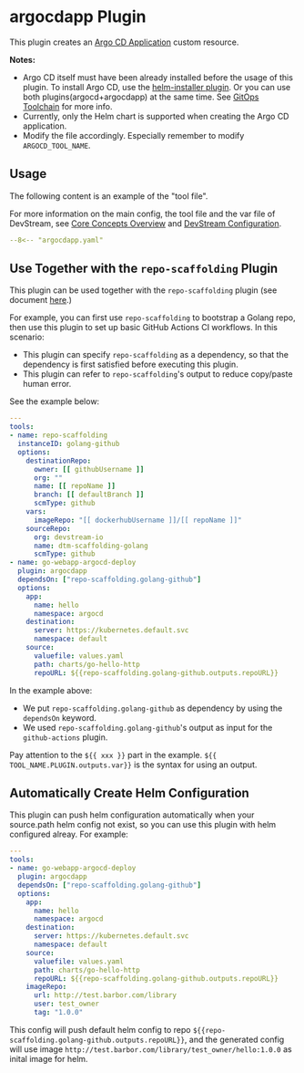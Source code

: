 # argocdapp Plugin

This plugin creates an [Argo CD Application](https://argo-cd.readthedocs.io/en/stable/core_concepts/) custom resource.

**Notes:**

- Argo CD itself must have been already installed before the usage of this plugin.
  To install Argo CD, use the [helm-installer plugin](./helm-installer/argocd.md).
  Or you can use both plugins(argocd+argocdapp) at the same time.
  See [GitOps Toolchain](../best-practices/gitops.md) for more info.
- Currently, only the Helm chart is supported when creating the Argo CD application.
- Modify the file accordingly. Especially remember to modify `ARGOCD_TOOL_NAME`.

## Usage

The following content is an example of the "tool file".

For more information on the main config, the tool file and the var file of DevStream, see [Core Concepts Overview](../core-concepts/overview.md) and [DevStream Configuration](../core-concepts/config.md).

```yaml
--8<-- "argocdapp.yaml"
```

## Use Together with the `repo-scaffolding` Plugin

This plugin can be used together with the `repo-scaffolding` plugin (see document [here](./repo-scaffolding.md).)

For example, you can first use `repo-scaffolding` to bootstrap a Golang repo, then use this plugin to set up basic GitHub Actions CI workflows. In this scenario:

- This plugin can specify `repo-scaffolding` as a dependency, so that the dependency is first satisfied before executing this plugin.
- This plugin can refer to `repo-scaffolding`'s output to reduce copy/paste human error.

See the example below:

```yaml
---
tools:
- name: repo-scaffolding
  instanceID: golang-github
  options:
    destinationRepo:
      owner: [[ githubUsername ]]
      org: ""
      name: [[ repoName ]]
      branch: [[ defaultBranch ]]
      scmType: github
    vars:
      imageRepo: "[[ dockerhubUsername ]]/[[ repoName ]]"
    sourceRepo:
      org: devstream-io
      name: dtm-scaffolding-golang
      scmType: github
- name: go-webapp-argocd-deploy
  plugin: argocdapp
  dependsOn: ["repo-scaffolding.golang-github"]
  options:
    app:
      name: hello
      namespace: argocd
    destination:
      server: https://kubernetes.default.svc
      namespace: default
    source:
      valuefile: values.yaml
      path: charts/go-hello-http
      repoURL: ${{repo-scaffolding.golang-github.outputs.repoURL}}
```

In the example above:

- We put `repo-scaffolding.golang-github` as dependency by using the `dependsOn` keyword.
- We used `repo-scaffolding.golang-github`'s output as input for the `github-actions` plugin.

Pay attention to the `${{ xxx }}` part in the example. `${{ TOOL_NAME.PLUGIN.outputs.var}}` is the syntax for using an output.

## Automatically Create Helm Configuration

This plugin can push helm configuration automatically when your source.path helm config not exist, so you can use this plugin with helm configured alreay. For example:

```yaml
---
tools:
- name: go-webapp-argocd-deploy
  plugin: argocdapp
  dependsOn: ["repo-scaffolding.golang-github"]
  options:
    app:
      name: hello
      namespace: argocd
    destination:
      server: https://kubernetes.default.svc
      namespace: default
    source:
      valuefile: values.yaml
      path: charts/go-hello-http
      repoURL: ${{repo-scaffolding.golang-github.outputs.repoURL}}
    imageRepo:
      url: http://test.barbor.com/library
      user: test_owner
      tag: "1.0.0"
```

This config will push default helm config to repo `${{repo-scaffolding.golang-github.outputs.repoURL}}`, and the generated config will use image `http://test.barbor.com/library/test_owner/hello:1.0.0` as inital image for helm.
